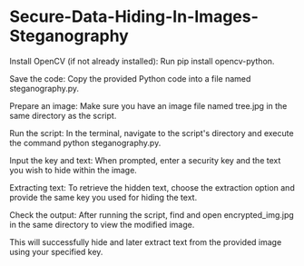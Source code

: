 # Secure-Data-Hiding-In-Images-Steganography

Install OpenCV (if not already installed): Run pip install opencv-python.

Save the code: Copy the provided Python code into a file named steganography.py.

Prepare an image: Make sure you have an image file named tree.jpg in the same directory as the script.

Run the script: In the terminal, navigate to the script's directory and execute the command python steganography.py.

Input the key and text: When prompted, enter a security key and the text you wish to hide within the image.

Extracting text: To retrieve the hidden text, choose the extraction option and provide the same key you used for hiding the text.

Check the output: After running the script, find and open encrypted_img.jpg in the same directory to view the modified image.

This will successfully hide and later extract text from the provided image using your specified key.
